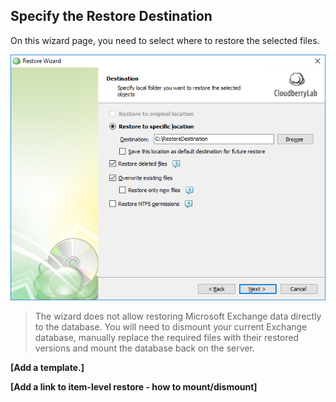 ## Specify the Restore Destination

On this wizard page, you need to select where to restore the selected files.

![](/assets/restore-exhange-destination.png)

> The wizard does not allow restoring Microsoft Exchange data directly to the database. You will need to dismount your current Exchange database, manually replace the required files with their restored versions and mount the database back on the server.

**\[Add a template.\]**

**\[Add a link to item-level restore - how to mount/dismount\]**

